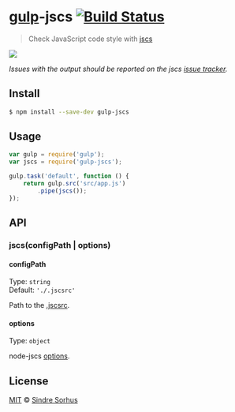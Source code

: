 # [gulp](http://gulpjs.com)-jscs [![Build Status](https://travis-ci.org/sindresorhus/gulp-jscs.svg?branch=master)](https://travis-ci.org/sindresorhus/gulp-jscs)

> Check JavaScript code style with [jscs](https://github.com/mdevils/node-jscs)

![](screenshot.png)

*Issues with the output should be reported on the jscs [issue tracker](https://github.com/mdevils/node-jscs/issues).*


## Install

```bash
$ npm install --save-dev gulp-jscs
```


## Usage

```js
var gulp = require('gulp');
var jscs = require('gulp-jscs');

gulp.task('default', function () {
	return gulp.src('src/app.js')
		.pipe(jscs());
});
```


## API

### jscs(configPath | options)

#### configPath

Type: `string`  
Default: `'./.jscsrc'`

Path to the [.jscsrc](https://github.com/mdevils/node-jscs#configuration).

#### options

Type: `object`

node-jscs [options](https://github.com/mdevils/node-jscs#options).


## License

[MIT](http://opensource.org/licenses/MIT) © [Sindre Sorhus](http://sindresorhus.com)
